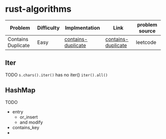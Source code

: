 # rust-algorithms

| Problem            | Difficulty | Implmentation                                     | Link                                                                   | problem source |
| ------------------ | ---------- | ------------------------------------------------- | ---------------------------------------------------------------------- | -------------- |
| Contains Duplicate | Easy       | [contains-duplicate](src/bin/contains-duplicate/) | [contains-duplicate](https://leetcode.com/problems/contains-duplicate) | leetcode       |

## Iter

TODO
`s.chars().iter()` has no iter()
`iter().all()`

## HashMap

TODO

- entry
  - or_insert
  - and modify
- contains_key
-
